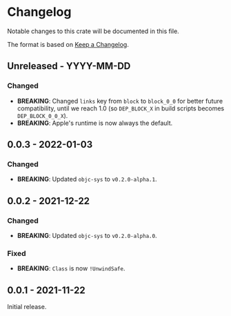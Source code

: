# Changelog

Notable changes to this crate will be documented in this file.

The format is based on [Keep a Changelog](https://keepachangelog.com/en/1.0.0/).

## Unreleased - YYYY-MM-DD

### Changed
* **BREAKING**: Changed `links` key from `block` to `block_0_0` for better
  future compatibility, until we reach 1.0 (so `DEP_BLOCK_X` in build scripts
  becomes `DEP_BLOCK_0_0_X`).
* **BREAKING**: Apple's runtime is now always the default.


## 0.0.3 - 2022-01-03

### Changed
* **BREAKING**: Updated `objc-sys` to `v0.2.0-alpha.1`.


## 0.0.2 - 2021-12-22

### Changed
* **BREAKING**: Updated `objc-sys` to `v0.2.0-alpha.0`.

### Fixed
* **BREAKING**: `Class` is now `!UnwindSafe`.


## 0.0.1 - 2021-11-22

Initial release.
